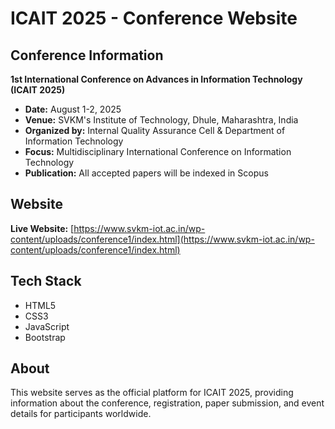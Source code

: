 # ICAIT 2025 - Conference Website

## Conference Information

**1st International Conference on Advances in Information Technology (ICAIT 2025)**

- **Date:** August 1-2, 2025
- **Venue:** SVKM's Institute of Technology, Dhule, Maharashtra, India
- **Organized by:** Internal Quality Assurance Cell & Department of Information Technology
- **Focus:** Multidisciplinary International Conference on Information Technology
- **Publication:** All accepted papers will be indexed in Scopus

## Website

**Live Website:** [https://www.svkm-iot.ac.in/wp-content/uploads/conference1/index.html](https://www.svkm-iot.ac.in/wp-content/uploads/conference1/index.html)


## Tech Stack

- HTML5
- CSS3
- JavaScript
- Bootstrap

## About

This website serves as the official platform for ICAIT 2025, providing information about the conference, registration, paper submission, and event details for participants worldwide.

